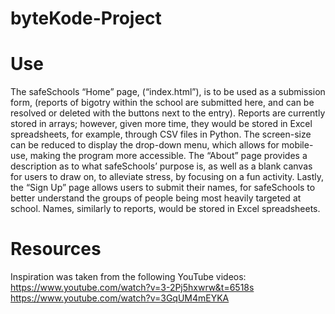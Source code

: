 # byteKode-Project

# Use
The safeSchools “Home” page, (“index.html”), is to be used as a submission form, (reports of bigotry within the school are submitted here, and can be resolved or deleted with the buttons next to the entry). Reports are currently stored in arrays; however, given more time, they would be stored in Excel spreadsheets, for example, through CSV files in Python. The screen-size can be reduced to display the drop-down menu, which allows for mobile-use, making the program more accessible. The “About” page provides a description as to what safeSchools’ purpose is, as well as a blank canvas for users to draw on, to alleviate stress, by focusing on a fun activity. Lastly, the “Sign Up” page allows users to submit their names, for safeSchools to better understand the groups of people being most heavily targeted at school. Names, similarly to reports, would be stored in Excel spreadsheets.

# Resources
Inspiration was taken from the following YouTube videos: 
https://www.youtube.com/watch?v=3-2Pj5hxwrw&t=6518s
https://www.youtube.com/watch?v=3GqUM4mEYKA
